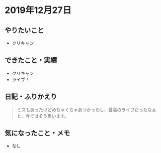 # 2019年12月27日

## やりたいこと

- クリキャン

## できたこと・実績

- クリキャン
- ライブ！

## 日記・ふりかえり

> ミスもあったけどめちゃくちゃあつかったし、最高のライブだったなぁと、今ではそう思います。 

## 気になったこと・メモ

- なし
